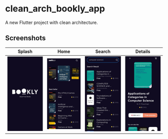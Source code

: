 # clean_arch_bookly_app

A new Flutter project with clean architecture.

## Screenshots


  | Splash | Home | Search | Details |
|---------|---------|---------|---------|
|<img src="https://github.com/Mina-Zarif/bookly/blob/master/screenshots-bookly/0.jpg" /> |<img src="https://github.com/Mina-Zarif/bookly/blob/master/screenshots-bookly/1.jpg" /> |<img src="https://github.com/Mina-Zarif/bookly/blob/master/screenshots-bookly/3.jpg" />|<img src="https://github.com/Mina-Zarif/bookly/blob/master/screenshots-bookly/4.jpg" />|
